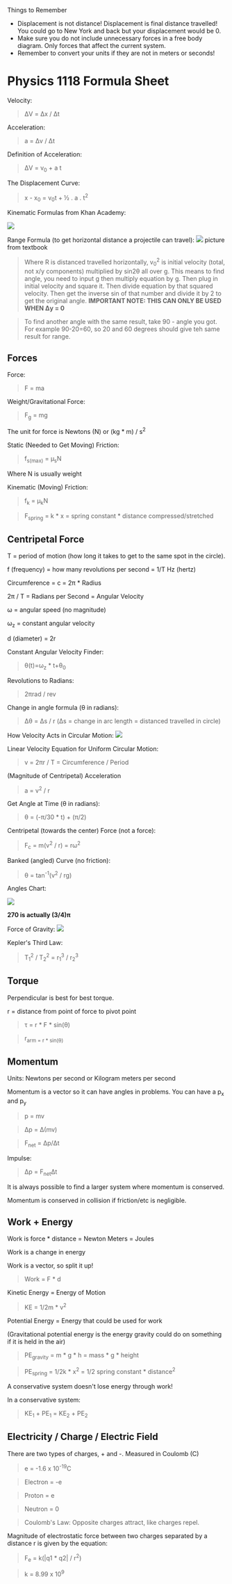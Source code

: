 Things to Remember
* Displacement is not distance! Displacement is final distance travelled! You could go to New York and back but your displacement would be 0.
* Make sure you do not include unnecessary forces in a free body diagram. Only forces that affect the current system.
* Remember to convert your units if they are not in meters or seconds!

# Physics 1118 Formula Sheet

Velocity:
>ΔV = Δx / Δt

Acceleration:
>a = Δv / Δt

Definition of Acceleration: 
>ΔV = v<sub>0</sub> + a t

The Displacement Curve: 
>x - x<sub>0</sub> = v<sub>0</sub>t + ½ . a . t<sup>2</sup>

Kinematic Formulas from Khan Academy:

![](assets/images/kinetmatic-formulas.png)

Range Formula (to get horizontal distance a projectile can travel):
![](assets/images/range-formula.png)
picture from textbook

>Where R is distanced travelled horizontally, v<sub>0</sub><sup>2</sup> is initial velocity (total, not x/y components) multiplied by sin2θ all over g. This means to find angle, you need to input g then multiply equation by g. Then plug in initial velocity and square it. Then divide equation by that squared velocity. Then get the inverse sin of that number and divide it by 2 to get the original angle. **IMPORTANT NOTE: THIS CAN ONLY BE USED WHEN Δy = 0**

> To find another angle with the same result, take 90 - angle you got. For example 90-20=60, so 20 and 60 degrees should give teh same result for range.

## Forces

Force:

> F = ma

Weight/Gravitational Force:

>F<sub>g</sub> = mg

The unit for force is Newtons (N) or (kg * m) / s<sup>2</sup>

Static (Needed to Get Moving) Friction:
>f<sub>s(max)</sub> = μ<sub>s</sub>N

Where N is usually weight

Kinematic (Moving) Friction:
>f<sub>k</sub> = μ<sub>k</sub>N

>F<sub>spring</sub> = k * x = spring constant * distance compressed/stretched
## Centripetal Force

T = period of motion (how long it takes to get to the same spot in the circle).

f (frequency) = how many revolutions per second = 1/T Hz (hertz)

Circumference = c = 2π * Radius

2π / T = Radians per Second = Angular Velocity

ω = angular speed (no magnitude)

ω<sub>z</sub> = constant angular velocity

d (diameter) = 2r

Constant Angular Velocity Finder:
> θ(t)=ω<sub>z</sub> * t+θ<sub>0</sub>
 

Revolutions to Radians:
> 2πrad / rev

Change in angle formula (θ in radians):

> Δθ = Δs / r (Δs = change in arc length = distanced travelled in circle)

How Velocity Acts in Circular Motion:
![](assets/images/circle-motion.png)

Linear Velocity Equation for Uniform Circular Motion:
> v = 2πr / T = Circumference / Period

(Magnitude of Centripetal) Acceleration 
> a = v<sup>2</sup> / r

Get Angle at Time (θ in radians):
> θ = (-π/30 * t) + (π/2)

Centripetal (towards the center) Force (not a force):

> F<sub>c</sub> = m(v<sup>2</sup> / r) = rω<sup>2</sup>


Banked (angled) Curve (no friction):
> θ = tan<sup>-1</sup>(v<sup>2</sup> / rg)

Angles Chart:

![](assets/images/angles.png)

**270 is actually (3/4)π**

Force of Gravity:
![](assets/images/gravity-formula.png)

Kepler's Third Law:

 > T<sub>1</sub><sup>2</sup> / T<sub>2</sub><sup>2</sup> = r<sub>1</sub><sup>3</sup> / r<sub>2</sub><sup>3</sup>

## Torque

 Perpendicular is best for best torque. 

r = distance from point of force to pivot point

 > τ = r * F * sin(θ)

 > r<sub>arm</sum> = r * sin(θ)

## Momentum 

Units: Newtons per second or Kilogram meters per second

Momentum is a vector so it can have angles in problems. You can have a p<sub>x</sub> and p<sub>y</sub>

 > p = mv

> Δp = Δ(mv)

 > F<sub>net</sub> = Δp/Δt

Impulse: 

 > Δp = F<sub>net</sub>Δt

It is always possible to find a larger system where momentum is conserved.

Momentum is conserved in collision if friction/etc is negligible. 

## Work + Energy

Work is force * distance = Newton Meters = Joules

Work is a change in energy

Work is a vector, so split it up!

> Work = F * d

Kinetic Energy = Energy of Motion

> KE = 1/2m * v<sup>2</sup>

Potential Energy = Energy that could be used for work

(Gravitational potential energy is the energy gravity could do on something if it is held in the air)

> PE<sub>gravity</sub> = m * g * h = mass * g * height

> PE<sub>spring</sub> = 1/2k * x<sup>2</sup> = 1/2 spring constant * distance<sup>2</sup>

A conservative system doesn't lose energy through work!

In a conservative system:

> KE<sub>1</sub> + PE<sub>1</sub> = KE<sub>2</sub> + PE<sub>2</sub>

## Electricity / Charge / Electric Field

There are two types of charges, + and -. Measured in Coulomb (C)

> e = -1.6 x 10<sup>-19</sup>C

> Electron = -e

> Proton = e

> Neutron = 0

> Coulomb's Law: Opposite charges attract, like charges repel.

Magnitude of electrostatic force between two charges separated by a distance r is given by the equation:
> F<sub>e</sub> = k(\|q1 * q2\| / r<sup>2</sup>)

> k = 8.99 x 10<sup>9</sup>